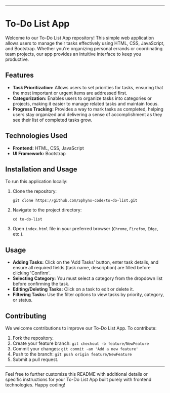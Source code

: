 

---

# To-Do List App

Welcome to our To-Do List App repository! This simple web application allows users to manage their tasks effectively using HTML, CSS, JavaScript, and Bootstrap. Whether you're organizing personal errands or coordinating team projects, our app provides an intuitive interface to keep you productive.

## Features

- **Task Prioritization:** Allows users to set priorities for tasks, ensuring that the most important or urgent items are addressed first.
- **Categorization:** Enables users to organize tasks into categories or projects, making it easier to manage related tasks and maintain focus.
- **Progress Tracking:** Provides a way to mark tasks as completed, helping users stay organized and delivering a sense of accomplishment as they see their list of completed tasks grow.

## Technologies Used

- **Frontend:** HTML, CSS, JavaScript
- **UI Framework:** Bootstrap

## Installation and Usage

To run this application locally:

1. Clone the repository:
   ```
   git clone https://github.com/Sphynx-code/to-do-list.git
   ```
2. Navigate to the project directory:
   ```
   cd to-do-list
   ```
3. Open `index.html` file in your preferred browser (`Chrome`, `Firefox`, `Edge`, etc.).

## Usage

- **Adding Tasks:** Click on the 'Add Tasks' button, enter task details, and ensure all required fields (task name, description) are filled before clicking 'Confirm'.
- **Selecting Category:** You must select a category from the dropdown list before confirming the task.
- **Editing/Deleting Tasks:** Click on a task to edit or delete it.
- **Filtering Tasks:** Use the filter options to view tasks by priority, category, or status.

## Contributing

We welcome contributions to improve our To-Do List App. To contribute:

1. Fork the repository.
2. Create your feature branch: `git checkout -b feature/NewFeature`
3. Commit your changes: `git commit -am 'Add a new feature'`
4. Push to the branch: `git push origin feature/NewFeature`
5. Submit a pull request.

---

Feel free to further customize this README with additional details or specific instructions for your To-Do List App built purely with frontend technologies. Happy coding!
